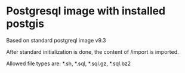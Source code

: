 # Postgresql image with installed postgis
Based on standard postgreql image v9.3

After standard initialization is done, the content of /import is imported.

Allowed file types are: *.sh, *.sql, *.sql.gz, *.sql.bz2
